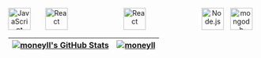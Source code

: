 <p align="center">
 

<img align="left" alt="JavaScript"   height="45px" width="45px" src="https://cdn.jsdelivr.net/gh/devicons/devicon/icons/javascript/javascript-original.svg" style="padding-right:27px;" /> 
 
<img align="left" alt="React"   height="45px" width="45px" src="https://cdn.jsdelivr.net/gh/devicons/devicon/icons/react/react-original.svg" style="padding-right:10px;" />
 
 <img align="center" alt="React"   height="45px" width="45px" src="https://cdn.jsdelivr.net/gh/devicons/devicon/icons/git/git-original.svg" style="padding-right:10px;" />
 
 <img align="right" alt="mongodb"   height="45px" width="45px" src="https://cdn.jsdelivr.net/gh/devicons/devicon/icons/mongodb/mongodb-original.svg" style="padding-right:10px;" /> 
 
<img align="right" alt="Node.js"   height="45px" width="45px" src="https://cdn.jsdelivr.net/gh/devicons/devicon/icons/nodejs/nodejs-original.svg" style="padding-right:10px;"/>

</p>

  
| <a href="https://awesome-github-stats.azurewebsites.net/index.html??cardType=github&theme=github-dark"> <img  alt="moneyll's GitHub Stats" src="https://awesome-github-stats.azurewebsites.net/user-stats/moneyll?cardType=github&theme=github-dark" />  </a> | <a href="https://github.com/moneyll/github-readme-stats"><img align="center" src="https://github-readme-streak-stats.herokuapp.com/?user=moneyll&theme=onedark" alt="moneyll"/></a> |
| ------------- | ------------- |
